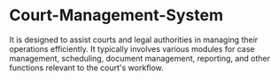 # Court-Management-System
It is designed to assist courts and legal authorities in managing their operations efficiently. It typically involves various modules for case management, scheduling, document management, reporting, and other functions relevant to the court's workflow.
